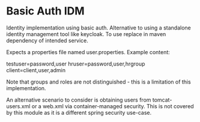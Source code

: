 # Basic Auth IDM

Identity implementation using basic auth. Alternative to using a standalone identity management tool like keycloak. To use replace in maven dependency of intended service.

Expects a properties file named user.properties. Example content:

testuser=password,user
hruser=password,user,hrgroup
client=client,user,admin

Note that groups and roles are not distinguished - this is a limitation of this implementation.

An alternative scenario to consider is obtaining users from tomcat-users.xml or a web.xml via container-managed security. This is not covered by this module as it is a different spring security use-case.